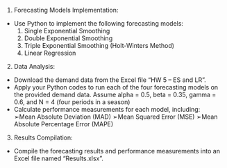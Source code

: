 1. Forecasting Models Implementation:
- Use Python to implement the following forecasting models:
    1. Single Exponential Smoothing
    2. Double Exponential Smoothing
    3. Triple Exponential Smoothing (Holt-Winters Method)
    4. Linear Regression
2. Data Analysis:
- Download the demand data from the Excel file “HW 5 – ES and LR”.
- Apply your Python codes to run each of the four forecasting models on the provided demand data. Assume alpha = 0.5, beta = 0.35, gamma = 0.6, and N = 4 (four periods in a season)
- Calculate performance measurements for each model, including:
    ➢Mean Absolute Deviation (MAD)
    ➢Mean Squared Error (MSE)
    ➢Mean Absolute Percentage Error (MAPE)
3. Results Compilation:
- Compile the forecasting results and performance measurements into an Excel file named “Results.xlsx”.
